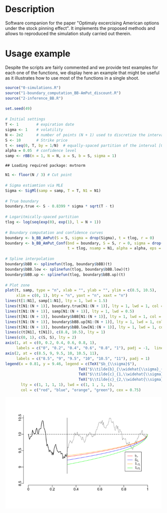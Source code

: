 









Description
===========

Software companion for the paper "Optimaly excercising American options under the stock pinning effect". It implements the proposed methods and allows to reproduced the simulation study carried out therein.

Usage example
=============

Despite the scripts are fairly commented and we provide test examples for each one of the functions, we display here an example that might be useful as it illustrates how to use most of the functions in a single shoot.

``` r
source("0-simulations.R")
source("1-boundary_computation_BB-AmPut_discount.R")
source("2-inference_BB.R")

set.seed(49)

# Initial settings
T <- 1        # expiration date
sigma <- 1    # volatility
N <- 2e2      # number of points (N + 1) used to discretize the interval [0, T]
S <- 10       # Strike price
t <- seq(0, T, by = 1/N)  # equally-spaced partition of the interval [0, T]
alpha = 0.05  # confidence level
samp <- rBB(n = 1, N = N, a = S, b = S, sigma = 1)
```

    ## Loading required package: mvtnorm

``` r
N1 <- floor(N / 3) # Cut point

# Sigma estiamtion via MLE
Sigma <- SigMl(samp = samp, T = T, N1 = N1)

# True boundary
boundary.true <- S - 0.8399 * sigma * sqrt(T - t)

# Logaritmically-spaced partition
tlog <- log(seq(exp(0), exp(1), l = N + 1)) 

# Boundary computation and confidence curves
boundary <- b_BB_AmPut(S = S, sigma = drop(Sigma), t = tlog, r = 0)
boundary <- b_BB_AmPut_Conf(bnd = boundary, S = S, r = 0, sigma = drop(Sigma), 
                            t = tlog, nsamp = N1, alpha = alpha, eps = 0.001)

# Spline interpolation
boundary$bBB <- splinefun(tlog, boundary$bBB)(t)
boundary$bBB.low <- splinefun(tlog, boundary$bBB.low)(t)
boundary$bBB.up <- splinefun(tlog, boundary$bBB.up)(t)

# Plot zone
plot(t, samp, type = "n", xlab = "", ylab = "", ylim = c(8.5, 10.5), 
     xlim = c(0, 1), bty = "n", yaxt = "n", xaxt = "n")
lines(t[1:N1], samp[1:N1], lty = 1, lwd = 1.5)
lines(t[N1:(N + 1)], boundary.true[N1:(N + 1)], lty = 1, lwd = 1, col = "red")
lines(t[N1:(N + 1)], samp[N1:(N + 1)], lty = 1, lwd = 0.5)
lines(t[N1:(N + 1)], boundary$bBB[N1:(N + 1)], lty = 1, lwd = 1, col = "blue")
lines(t[N1:(N + 1)], boundary$bBB.up[N1:(N + 1)], lty = 1, lwd = 1, col = "orange")
lines(t[N1:(N + 1)], boundary$bBB.low[N1:(N + 1)], lty = 1, lwd = 1, col = "green")
lines(c(t[N1], t[N1]), c(8.8, 10.5), lty = 1)
lines(c(0, 1), c(S, S), lty = 2)
axis(1, at = c(0, 0.2, 0.4, 0.6, 0.8, 1), 
     labels = c("0", "0.2", "0.4", "0.6", "0.8", "1"), padj = -1,  line = -0.2)
axis(2, at = c(8.5, 9, 9.5, 10, 10.5, 11), 
     labels = c("8.5", "9", "9.5", "10", "10.5", "11"), padj = 1)
legend(x = 0.81, y = 9.46, legend = c(TeX("$b_{\\sigma}$"), 
                                 TeX("$\\tilde{b}_{\\widehat{\\sigma}_{n}}$"), 
                                 TeX("$\\tilde{c}_{1,\\widehat{\\sigma}_{n}}$"), 
                                 TeX("$\\tilde{c}_{2,\\widehat{\\sigma}_{n}}$")), 
       lty = c(1, 1, 1, 1), lwd = c(1, 1 , 1, 1), 
       col = c("red", "blue", "orange", "green"), cex = 0.75)
```

![](Readme_files/figure-markdown_github/unnamed-chunk-2-1.png)
